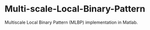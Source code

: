 Multi-scale-Local-Binary-Pattern
================================

Multiscale Local Binary Pattern (MLBP) implementation in Matlab.
